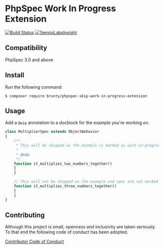 PhpSpec Work In Progress Extension
====================

[![Build Status](https://travis-ci.org/Brunty/phpspec-skip-work-in-progress-extension.svg?branch=master)](https://travis-ci.org/Brunty/phpspec-skip-work-in-progress-extension)
[![SensioLabsInsight](https://insight.sensiolabs.com/projects/e073ed3e-34a5-498b-a5af-93149709c30a/mini.png)](https://insight.sensiolabs.com/projects/e073ed3e-34a5-498b-a5af-93149709c30a)

## Compatibility

PhpSpec 3.0 and above

## Install

Run the following command:

```
$ composer require brunty/phpspec-skip-work-in-progress-extension
```

## Usage

Add a `@wip` annotation to a docblock for the example you're working on.

```php
class MultiplierSpec extends ObjectBehavior
{
    /**
     * This will be skipped as the example is marked as work-in-progress
     *
     * @wip
     */
    function it_multiplies_two_numbers_together()
    {
    }

    // This will not be skipped as the example and spec are not marked as work-in-progress
    function it_multiplies_three_numbers_together()
    {
    }
}
```


## Contributing

Although this project is small, openness and inclusivity are taken seriously. To that end the following code of conduct has been adopted.

[Contributor Code of Conduct](CONTRIBUTING.md)

